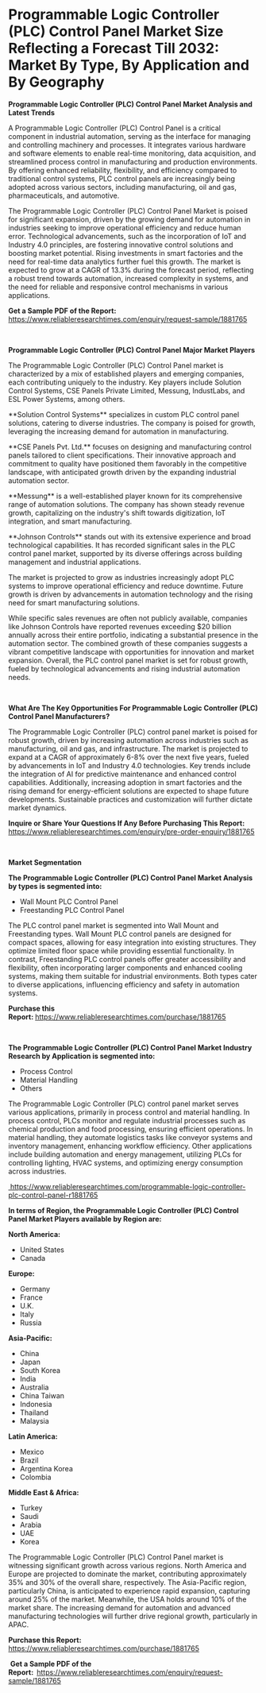 <p><h1>Programmable Logic Controller (PLC) Control Panel Market Size Reflecting a Forecast Till 2032: Market By Type, By Application and By Geography</h1></p><p><strong>Programmable Logic Controller (PLC) Control Panel Market Analysis and Latest Trends</strong></p>
<p><p>A Programmable Logic Controller (PLC) Control Panel is a critical component in industrial automation, serving as the interface for managing and controlling machinery and processes. It integrates various hardware and software elements to enable real-time monitoring, data acquisition, and streamlined process control in manufacturing and production environments. By offering enhanced reliability, flexibility, and efficiency compared to traditional control systems, PLC control panels are increasingly being adopted across various sectors, including manufacturing, oil and gas, pharmaceuticals, and automotive.</p><p>The Programmable Logic Controller (PLC) Control Panel Market is poised for significant expansion, driven by the growing demand for automation in industries seeking to improve operational efficiency and reduce human error. Technological advancements, such as the incorporation of IoT and Industry 4.0 principles, are fostering innovative control solutions and boosting market potential. Rising investments in smart factories and the need for real-time data analytics further fuel this growth. The market is expected to grow at a CAGR of 13.3% during the forecast period, reflecting a robust trend towards automation, increased complexity in systems, and the need for reliable and responsive control mechanisms in various applications.</p></p>
<p><strong>Get a Sample PDF of the Report:&nbsp;</strong> <a href="https://www.reliableresearchtimes.com/enquiry/request-sample/1881765?utm_campaign=2264&utm_medium=2&utm_source=Github&utm_content=ia&utm_term=12042025&utm_id=programmable-logic-controller-plc-control-panel">https://www.reliableresearchtimes.com/enquiry/request-sample/1881765</a></p>
<p>&nbsp;</p>
<p><strong>Programmable Logic Controller (PLC) Control Panel Major Market Players</strong></p>
<p><p>The Programmable Logic Controller (PLC) Control Panel market is characterized by a mix of established players and emerging companies, each contributing uniquely to the industry. Key players include Solution Control Systems, CSE Panels Private Limited, Messung, IndustLabs, and ESL Power Systems, among others.</p><p>**Solution Control Systems** specializes in custom PLC control panel solutions, catering to diverse industries. The company is poised for growth, leveraging the increasing demand for automation in manufacturing.</p><p>**CSE Panels Pvt. Ltd.** focuses on designing and manufacturing control panels tailored to client specifications. Their innovative approach and commitment to quality have positioned them favorably in the competitive landscape, with anticipated growth driven by the expanding industrial automation sector.</p><p>**Messung** is a well-established player known for its comprehensive range of automation solutions. The company has shown steady revenue growth, capitalizing on the industry's shift towards digitization, IoT integration, and smart manufacturing.</p><p>**Johnson Controls** stands out with its extensive experience and broad technological capabilities. It has recorded significant sales in the PLC control panel market, supported by its diverse offerings across building management and industrial applications.</p><p>The market is projected to grow as industries increasingly adopt PLC systems to improve operational efficiency and reduce downtime. Future growth is driven by advancements in automation technology and the rising need for smart manufacturing solutions.</p><p>While specific sales revenues are often not publicly available, companies like Johnson Controls have reported revenues exceeding $20 billion annually across their entire portfolio, indicating a substantial presence in the automation sector. The combined growth of these companies suggests a vibrant competitive landscape with opportunities for innovation and market expansion. Overall, the PLC control panel market is set for robust growth, fueled by technological advancements and rising industrial automation needs.</p></p>
<p>&nbsp;</p>
<p><strong>What Are The Key Opportunities For Programmable Logic Controller (PLC) Control Panel Manufacturers?</strong></p>
<p><p>The Programmable Logic Controller (PLC) control panel market is poised for robust growth, driven by increasing automation across industries such as manufacturing, oil and gas, and infrastructure. The market is projected to expand at a CAGR of approximately 6-8% over the next five years, fueled by advancements in IoT and Industry 4.0 technologies. Key trends include the integration of AI for predictive maintenance and enhanced control capabilities. Additionally, increasing adoption in smart factories and the rising demand for energy-efficient solutions are expected to shape future developments. Sustainable practices and customization will further dictate market dynamics.</p></p>
<p><strong>Inquire or Share Your Questions If Any Before Purchasing This Report:</strong> <a href="https://www.reliableresearchtimes.com/enquiry/pre-order-enquiry/1881765?utm_campaign=2264&utm_medium=2&utm_source=Github&utm_content=ia&utm_term=12042025&utm_id=programmable-logic-controller-plc-control-panel">https://www.reliableresearchtimes.com/enquiry/pre-order-enquiry/1881765</a></p>
<p>&nbsp;</p>
<p><strong>Market Segmentation</strong></p>
<p><strong>The Programmable Logic Controller (PLC) Control Panel Market Analysis by types is segmented into:</strong></p>
<p><ul><li>Wall Mount PLC Control Panel</li><li>Freestanding PLC Control Panel</li></ul></p>
<p><p>The PLC control panel market is segmented into Wall Mount and Freestanding types. Wall Mount PLC control panels are designed for compact spaces, allowing for easy integration into existing structures. They optimize limited floor space while providing essential functionality. In contrast, Freestanding PLC control panels offer greater accessibility and flexibility, often incorporating larger components and enhanced cooling systems, making them suitable for industrial environments. Both types cater to diverse applications, influencing efficiency and safety in automation systems.</p></p>
<p><strong>Purchase this Report:&nbsp;</strong><a href="https://www.reliableresearchtimes.com/purchase/1881765?utm_campaign=2264&utm_medium=2&utm_source=Github&utm_content=ia&utm_term=12042025&utm_id=programmable-logic-controller-plc-control-panel">https://www.reliableresearchtimes.com/purchase/1881765</a></p>
<p>&nbsp;</p>
<p><strong>The Programmable Logic Controller (PLC) Control Panel Market Industry Research by Application is segmented into:</strong></p>
<p><ul><li>Process Control</li><li>Material Handling</li><li>Others</li></ul></p>
<p><p>The Programmable Logic Controller (PLC) control panel market serves various applications, primarily in process control and material handling. In process control, PLCs monitor and regulate industrial processes such as chemical production and food processing, ensuring efficient operations. In material handling, they automate logistics tasks like conveyor systems and inventory management, enhancing workflow efficiency. Other applications include building automation and energy management, utilizing PLCs for controlling lighting, HVAC systems, and optimizing energy consumption across industries.</p></p>
<p><a href="https://www.reliableresearchtimes.com/programmable-logic-controller-plc-control-panel-r1881765?utm_campaign=2264&utm_medium=2&utm_source=Github&utm_content=ia&utm_term=12042025&utm_id=programmable-logic-controller-plc-control-panel">&nbsp;https://www.reliableresearchtimes.com/programmable-logic-controller-plc-control-panel-r1881765</a></p>
<p><strong>In terms of Region, the Programmable Logic Controller (PLC) Control Panel Market Players available by Region are:</strong></p>
<p>
    <p> <strong> North America: </strong>
        <ul>
            <li>United States</li>
            <li>Canada</li>
        </ul>
        </p> 
    <p> <strong> Europe: </strong>
        <ul>
            <li>Germany</li>
            <li>France</li>
            <li>U.K.</li>
            <li>Italy</li>
            <li>Russia</li>
        </ul>
        </p> 
    <p> <strong> Asia-Pacific: </strong>
        <ul>
            <li>China</li>
            <li>Japan</li>
            <li>South Korea</li>
            <li>India</li>
            <li>Australia</li>
            <li>China Taiwan</li>
            <li>Indonesia</li>
            <li>Thailand</li>
            <li>Malaysia</li>
        </ul>
        </p> 
    <p> <strong> Latin America: </strong>
        <ul>
            <li>Mexico</li>
            <li>Brazil</li>
            <li>Argentina Korea</li>
            <li>Colombia</li>
        </ul>
        </p> 
    <p> <strong> Middle East & Africa: </strong>
        <ul>
            <li>Turkey</li>
            <li>Saudi</li>
            <li>Arabia</li>
            <li>UAE</li>
            <li>Korea</li>
        </ul>
    </p>
    </p>
<p><p>The Programmable Logic Controller (PLC) Control Panel market is witnessing significant growth across various regions. North America and Europe are projected to dominate the market, contributing approximately 35% and 30% of the overall share, respectively. The Asia-Pacific region, particularly China, is anticipated to experience rapid expansion, capturing around 25% of the market. Meanwhile, the USA holds around 10% of the market share. The increasing demand for automation and advanced manufacturing technologies will further drive regional growth, particularly in APAC.</p></p>
<p><strong>Purchase this Report: </strong><a href="https://www.reliableresearchtimes.com/purchase/1881765?utm_campaign=2264&utm_medium=2&utm_source=Github&utm_content=ia&utm_term=12042025&utm_id=programmable-logic-controller-plc-control-panel">https://www.reliableresearchtimes.com/purchase/1881765</a></p>
<p>&nbsp;<strong>Get a Sample PDF of the Report:&nbsp;&nbsp;</strong><a href="https://www.reliableresearchtimes.com/enquiry/request-sample/1881765?utm_campaign=2264&utm_medium=2&utm_source=Github&utm_content=ia&utm_term=12042025&utm_id=programmable-logic-controller-plc-control-panel">https://www.reliableresearchtimes.com/enquiry/request-sample/1881765</a></p>
<p><strong></strong></p>
<p><p></p><p></p><p></p></p>